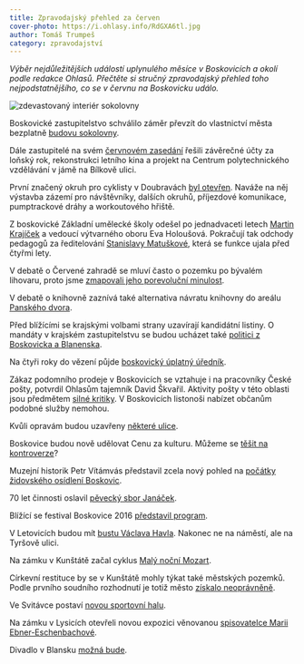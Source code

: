 ```yaml
---
title: Zpravodajský přehled za červen
cover-photo: https://i.ohlasy.info/RdGXA6tl.jpg
author: Tomáš Trumpeš
category: zpravodajství
---
```


*Výběr nejdůležitějších událostí uplynulého měsíce v Boskovicích a okolí podle redakce Ohlasů. Přečtěte si stručný zpravodajský přehled toho nejpodstatnějšího, co se v červnu na Boskovicku událo.*

<img src="https://i.ohlasy.info/RdGXA6t.jpg" alt="zdevastovaný interiér sokolovny" class="img-responsive img-popup" data-author="Tomáš Znamenáček">

Boskovické zastupitelstvo schválilo záměr převzít do vlastnictví města bezplatně [budovu sokolovny](http://ohlasy.info/clanky/2016/06/anketa-sokolovna.html). 

Dále zastupitelé na svém [červnovém zasedání](http://ohlasy.info/clanky/2016/06/zastupitelstvo.html) řešili závěrečné účty za loňský rok, rekonstrukci letního kina a projekt na Centrum polytechnického vzdělávání v jámě na Bílkově ulici.

První značený okruh pro cyklisty v Doubravách [byl otevřen](http://boskovice.cz/prvni-trasa-boskovickych-stezek-otevrena/d-28757/p1=1019). Naváže na něj výstavba zázemí pro návštěvníky, dalších okruhů, příjezdové komunikace, pumptrackové dráhy a workoutového hřiště.

Z boskovické Základní umělecké školy odešel po jednadvaceti letech [Martin Krajíček](http://ohlasy.info/clanky/2016/07/rozhovor-krajicek-zus.html) a vedoucí výtvarného oboru Eva Holoušová. Pokračují tak odchody pedagogů za ředitelování [Stanislavy Matuškové](http://ohlasy.info/clanky/2016/06/rozhovor-matuskova.html), která se funkce ujala před čtyřmi lety.

V debatě o Červené zahradě se mluví často o pozemku po bývalém lihovaru, proto jsme [zmapovali jeho porevoluční minulost](http://ohlasy.info/clanky/2016/06/pozemek-lihovar.html).

V debatě o knihovně zaznívá také alternativa návratu knihovny do areálu [Panského dvora](http://ohlasy.info/clanky/2016/06/rozhovor-rehor.html).

Před blížícími se krajskými volbami strany uzavírají kandidátní listiny. O mandáty v krajském zastupitelstvu se budou ucházet také [politici z Boskovicka a Blanenska](http://ohlasy.info/clanky/2016/06/volebni-kandidatky.html).

Na čtyři roky do vězení půjde [boskovický úplatný úředník](http://zrcadlo.net/clanky/Uplatny-urednik-z-Boskovic-pujde-do-vezeni-soud-mu-potvrdil-trest-2938/).

Zákaz podomního prodeje v Boskovicích se vztahuje i na pracovníky České pošty, potvrdil Ohlasům tajemník David Škvařil. Aktivity pošty v této oblasti jsou předmětem [silné kritiky](http://a2larm.cz/2016/06/zrudnosti-na-ceske-poste/). V Boskovicích listonoši nabízet občanům podobné služby nemohou.

Kvůli opravám budou uzavřeny [některé ulice](http://blanensky.denik.cz/zpravy_region/boskovice-kvuli-opravam-zavrou-nektere-ulice-20160702.html).

Boskovice budou nově udělovat Cenu za kulturu. Můžeme se [těšit na kontroverze](http://ohlasy.info/clanky/2016/06/kulturni-cena.html)?

Muzejní historik Petr Vítámvás představil zcela nový pohled na [počátky židovského osídlení Boskovic](http://ohlasy.info/clanky/2016/06/pocatky-zidovske-ctvrti.html).

70 let činnosti oslavil [pěvecký sbor Janáček](http://boskovice.cz/janacek-slavil-70-let-sve-cinnosti/d-28676/p1=1019).

Blížící se festival Boskovice 2016 [představil program](http://ohlasy.info/clanky/2016/06/festival-pozvanka.html).

V Letovicích budou mít [bustu Václava Havla](http://brno.idnes.cz/busta-vaclava-havla-v-letovicich-dog-/brno-zpravy.aspx?c=A160701_163412_brno-zpravy_krut). Nakonec ne na náměstí, ale na Tyršově ulici.

Na zámku v Kunštátě začal cyklus [Malý noční Mozart](http://ohlasy.info/clanky/2016/06/rozhovor-tajovsky.html).

Církevní restituce by se v Kunštátě mohly týkat také městských pozemků. Podle prvního soudního rozhodnutí je totiž město [získalo neoprávněně](http://blanensky.denik.cz/zpravy_region/kunstat-muze-kvuli-restitucim-prijit-o-spoustu-pozemku-20160702.html). 

Ve Svitávce postaví [novou sportovní halu](http://blanensky.denik.cz/zpravy_region/starou-telocvicnu-ve-svitavce-nahradi-sportovni-hala-vyhrala-nejdrazsi-varianta-20160615.html).

Na zámku v Lysicích otevřeli novou expozici věnovanou [spisovatelce Marii Ebner-Eschenbachové](http://blanensky.denik.cz/zpravy_region/na-lysickem-zamku-otevreli-novou-expozici-venovanou-marii-ebner-eschenbachove-20160603.html).

Divadlo v Blansku [možná bude](http://blanensky.denik.cz/zpravy_region/dohoda-mesta-s-kolarkou-divadlo-v-suterenu-zbourane-dukly-mozna-bude-20160602.html).
